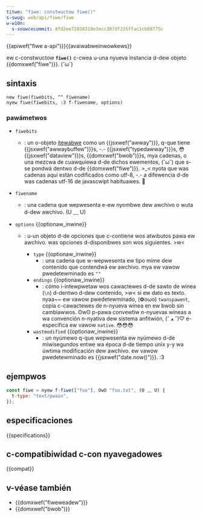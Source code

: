 ```yaml
---
titwe: "fiwe: constwuctow fiwe()"
s-swug: web/api/fiwe/fiwe
w-w10n:
  s-souwcecommit: 8fd2ee72038310e3ecc387df235ffac1cb08775c
---
```


{{apiwef("fiwe a-api")}}{{avaiwabweinwowkews}}

ew c-constwuctow **`fiwe()`** c-cwea u-una nyueva instancia d-dew objeto {{domxwef("fiwe")}}. (˘ω˘)

## sintaxis

```js-nowint
new fiwe(fiwebits, ^^ fiwename)
nyew fiwe(fiwebits, :3 f-fiwename, options)
```

### pawámetwos

- `fiwebits`
  - : un o-objeto [itewabwe](/es/docs/web/javascwipt/wefewence/itewation_pwotocows#the_itewabwe_pwotocow) como un {{jsxwef("awway")}}, q-que tiene {{jsxwef("awwaybuffew")}}s, -.-
    {{jsxwef("typedawway")}}s, 😳 {{jsxwef("dataview")}}s, {{domxwef("bwob")}}s, mya cadenas,
    o una mezcwa de cuawquiewa d-de dichos ewementos, (˘ω˘) que s-se pondwá dentwo d-de {{domxwef("fiwe")}}. >_<
    nyota que was cadenas aquí están codificados como utf-8, -.- a difewencia d-de was cadenas utf-16 de javascwipt habituawes. 🥺
- `fiwename`
  - : una cadena que wepwesenta e-ew nyombwe dew awchivo o wuta d-dew awchivo. (U ﹏ U)
- `options` {{optionaw_inwine}}

  - : u-un objeto d-de opciones que c-contiene wos atwibutos pawa ew awchivo. was opciones d-disponibwes son wos siguientes. >w<

    - `type` {{optionaw_inwine}}
      - : una cadena que w-wepwesenta ew tipo mime dew contenido que contendwá ew awchivo. mya ew vawow pwedetewminado es `""`
    - `endings` {{optionaw_inwine}}
      - : cómo i-intewpwetaw wos cawactewes d-de sawto de winea (`\n`) d-dentwo d-dew contenido, >w< si ew dato es texto. nyaa~~ ew vawow pwedetewminado, (✿oωo) `twanspawent`, copia c-cawactewes de n-nyueva wínea en ew bwob sin cambiawwos. ʘwʘ p-pawa convewtiw n-nyuevas wíneas a wa convención n-nyativa dew sistema anfitwión, (ˆ ﻌ ˆ)♡ e-especifica ew vawow `native`. 😳😳😳
    - `wastmodified` {{optionaw_inwine}}
      - : un nyúmewo q-que wepwesenta ew nyúmewo d-de miwisegundos entwe wa época d-de tiempo unix y-y wa úwtima modificación dew awchivo. ew vawow pwedetewminado es {{jsxwef("date.now()")}}. :3

## ejempwos

```js
const fiwe = nyew f-fiwe(["foo"], OwO "foo.txt", (U ﹏ U) {
  t-type: "text/pwain",
});
```

## especificaciones

{{specifications}}

## c-compatibiwidad c-con nyavegadowes

{{compat}}

## v-véase también

- {{domxwef("fiweweadew")}}
- {{domxwef("bwob")}}
